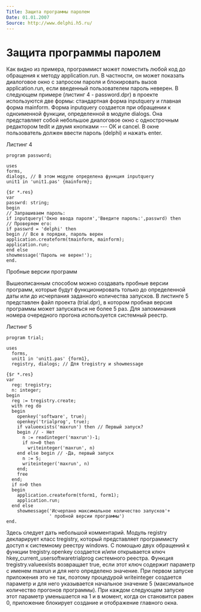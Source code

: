 ```yaml
---
Title: Защита программы паролем
Date: 01.01.2007
Source: http://www.delphi.h5.ru/
---
```



Защита программы паролем
========================

Как видно из примера, программист может поместить любой код до обращения
к методу application.run. В частности, он может показать диалоговое окно
с запросом пароля и блокировать вызов application.run, если введенный
пользователем пароль неверен. В следующем примере (листинг 4 -
password.dpr) в проекте используются две формы: стандартная форма
inputquery и главная форма mainform. Форма inputquery создается при
обращении к одноименной функции, определенной в модуле dialogs. Она
представляет собой небольшое диалоговое окно с однострочным редактором
tedit и двумя кнопками --- ОК и cancel. В окне пользователь должен
ввести пароль (delphi) и нажать enter.

Листинг 4

    program password; 
     
    uses 
    forms, 
    dialogs, // В этом модуле определена функция inputquery 
    unit1 in 'unit1.pas' {mainform}; 
     
    {$r *.res} 
    var 
    passwrd: string; 
    begin 
    // Запрашиваем пароль: 
    if inputquery('Окно ввода пароля','Введите пароль:',passwrd) then 
    // Проверяем его: 
    if passwrd = 'delphi' then 
    begin // Все в порядке, пароль верен 
    application.createform(tmainform, mainform); 
    application.run; 
    end else 
    showmessage('Пароль не верен!'); 
    end. 


Пробные версии программ

Вышеописанным способом можно создавать пробные версии программ, которые
будут функционировать только до определенной даты или до исчерпания
заданного количества запусков. В листинге 5 представлен файл проекта
(trial.dpr), в котором пробная версия программы может запускаться не
более 5 раз. Для запоминания номера очередного прогона используется
системный реестр.

Листинг 5

    program trial; 
     
    uses 
      forms, 
      unit1 in 'unit1.pas' {form1}, 
      registry, dialogs; // Для tregistry и showmessage 
     
    {$r *.res} 
    var 
      reg: tregistry; 
      n: integer; 
    begin 
      reg := tregistry.create; 
      with reg do 
      begin 
        openkey('software', true); 
        openkey('trialprog', true); 
        if valueexists('maxrun') then // Первый запуск? 
        begin // - Нет 
          n := readinteger('maxrun')-1; 
          if n>=0 then 
            writeinteger('maxrun', n) 
        end else begin // -Да, первый запуск 
          n := 5; 
          writeinteger('maxrun', n) 
        end; 
        free 
      end; 
      if n>0 then 
      begin 
        application.createform(tform1, form1); 
        application.run; 
      end else 
        showmessage('Исчерпано максимальное количество запусков'+ 
                    ' пробной версии программы') 
    end. 

Здесь следует дать небольшой комментарий. Модуль registry декларирует
класс tregistry, который представляет программисту доступ к системному
реестру windows. С помощью двух обращений к функции tregistry.openkey
создается и/или открывается ключ hkey\_current\_usersoftwaretrialprog
системного реестра. Функция tregistry.valueexists возвращает true, если
этот ключ содержит параметр с именем maxrun и для него определено
значение. При первом запуске приложения это не так, поэтому процедурой
writeinteger создается параметр и для него указывается начальное
значение 5 (максимальное количество прогонов программы). При каждом
следующем запуске этот параметр уменьшается на 1 и в момент, когда он
становится равен 0, приложение блокирует создание и отображение главного
окна.

